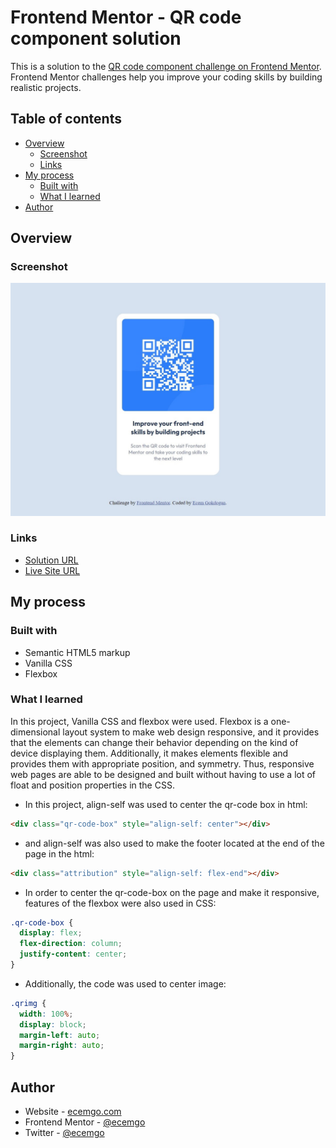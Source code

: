 # Frontend Mentor - QR code component solution

This is a solution to the [QR code component challenge on Frontend Mentor](https://www.frontendmentor.io/challenges/qr-code-component-iux_sIO_H). Frontend Mentor challenges help you improve your coding skills by building realistic projects.

## Table of contents

- [Overview](#overview)
  - [Screenshot](#screenshot)
  - [Links](#links)
- [My process](#my-process)
  - [Built with](#built-with)
  - [What I learned](#what-i-learned)
- [Author](#author)

## Overview

### Screenshot

![](./images/qr-code-screenshot.jpg)

### Links

- [Solution URL](https://github.com/ecemgo/Frontend-Mentor-Challenges/tree/main/qr-code-component)
- [Live Site URL](https://ecemgo-qr-code-component.netlify.app/)

## My process

### Built with

- Semantic HTML5 markup
- Vanilla CSS
- Flexbox

### What I learned

In this project, Vanilla CSS and flexbox were used. Flexbox is a one-dimensional layout system to make web design responsive, and it provides that the elements can change their behavior depending on the kind of device displaying them. Additionally, it makes elements flexible and provides them with appropriate position, and symmetry. Thus, responsive web pages are able to be designed and built without having to use a lot of float and position properties in the CSS.

- In this project, align-self was used to center the qr-code box in html:

```html
<div class="qr-code-box" style="align-self: center"></div>
```

- and align-self was also used to make the footer located at the end of the page in the html:

```html
<div class="attribution" style="align-self: flex-end"></div>
```

- In order to center the qr-code-box on the page and make it responsive, features of the flexbox were also used in CSS:

```css
.qr-code-box {
  display: flex;
  flex-direction: column;
  justify-content: center;
}
```

- Additionally, the code was used to center image:

```css
.qrimg {
  width: 100%;
  display: block;
  margin-left: auto;
  margin-right: auto;
}
```

## Author

- Website - [ecemgo.com](https://www.ecemgo.com/)
- Frontend Mentor - [@ecemgo](https://www.frontendmentor.io/profile/ecemgo)
- Twitter - [@ecemgo](https://twitter.com/ecemgo)
